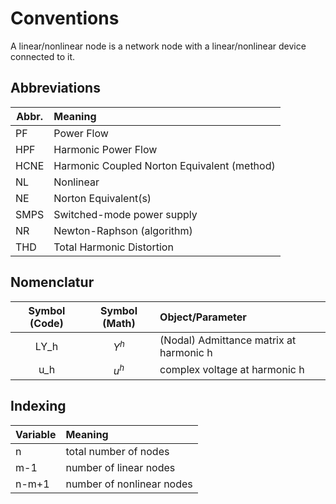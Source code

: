 # Conventions

A linear/nonlinear node is a network node with a linear/nonlinear device connected to it.

## Abbreviations
Abbr. | Meaning
--- | :---
PF | Power Flow
HPF | Harmonic Power Flow
HCNE | Harmonic Coupled Norton Equivalent (method)
NL | Nonlinear
NE | Norton Equivalent(s)
SMPS | Switched-mode power supply
NR | Newton-Raphson (algorithm)
THD | Total Harmonic Distortion

## Nomenclatur

Symbol (Code) | Symbol (Math) | Object/Parameter
:---: | :---: | :---
LY_h | $Y^h$ | (Nodal) Admittance matrix at harmonic h
u_h | $u^h$ | complex voltage at harmonic h


## Indexing

Variable | Meaning
--- | :---
n | total number of nodes
m-1 | number of linear nodes
n-m+1 | number of nonlinear nodes
